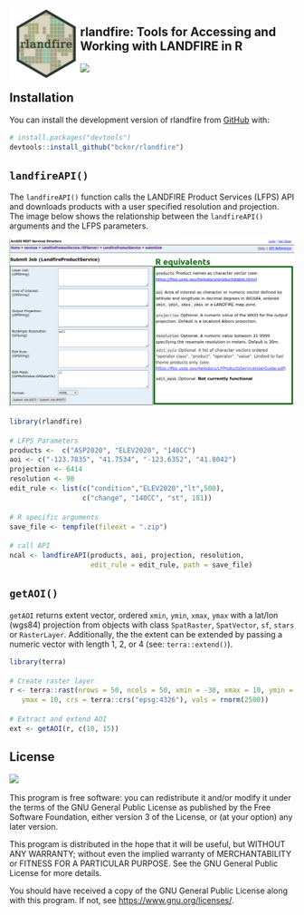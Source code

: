 
<!-- README.md is generated from README.Rmd. Please edit that file -->

<img align="left" width="125" height="125" src="./img/rlandfire.png">

## rlandfire: Tools for Accessing and Working with LANDFIRE in R

<!-- badges: start -->
<!-- badges: end -->

![](https://img.shields.io/github/r-package/v/bcknr/rlandfire)

## Installation

You can install the development version of rlandfire from
[GitHub](https://github.com/) with:

``` r
# install.packages("devtools")
devtools::install_github("bcknr/rlandfire")
```

## `landfireAPI()`

The `landfireAPI()` function calls the LANDFIRE Product Services (LFPS)
API and downloads products with a user specified resolution and
projection. The image below shows the relationship between the
`landfireAPI()` arguments and the LFPS parameters.

![Comparison of LFPS and \`landfireAPI()\`](img/lfps.png)

``` r
library(rlandfire)

# LFPS Parameters
products <-  c("ASP2020", "ELEV2020", "140CC")
aoi <- c("-123.7835", "41.7534", "-123.6352", "41.8042")
projection <- 6414
resolution <- 90
edit_rule <- list(c("condition","ELEV2020","lt",500), 
                  c("change", "140CC", "st", 181))

# R specific arguments
save_file <- tempfile(fileext = ".zip")

# call API
ncal <- landfireAPI(products, aoi, projection, resolution, 
                    edit_rule = edit_rule, path = save_file)
```

## `getAOI()`

`getAOI` returns extent vector, ordered `xmin`, `ymin`, `xmax`, `ymax`
with a lat/lon (wgs84) projection from objects with class `SpatRaster`,
`SpatVector`, `sf`, `stars` or `RasterLayer`. Additionally, the the
extent can be extended by passing a numeric vector with length 1, 2, or
4 (see: `terra::extend()`).

``` r
library(terra)

# Create raster layer
r <- terra::rast(nrows = 50, ncols = 50, xmin = -30, xmax = 10, ymin = -30,
   ymax = 10, crs = terra::crs("epsg:4326"), vals = rnorm(2500))

# Extract and extend AOI
ext <- getAOI(r, c(10, 15))
```

## License

[![](https://img.shields.io/github/license/bcknr/rlandfire?color=green&logo=https%253A%252F%252Fwww.gnu.org%252Flicenses%252Fgpl-3.0.html)](https://www.gnu.org/licenses/gpl-3.0.html)

This program is free software: you can redistribute it and/or modify it
under the terms of the GNU General Public License as published by the
Free Software Foundation, either version 3 of the License, or (at your
option) any later version.

This program is distributed in the hope that it will be useful, but
WITHOUT ANY WARRANTY; without even the implied warranty of
MERCHANTABILITY or FITNESS FOR A PARTICULAR PURPOSE. See the GNU General
Public License for more details.

You should have received a copy of the GNU General Public License along
with this program. If not, see <https://www.gnu.org/licenses/>.
